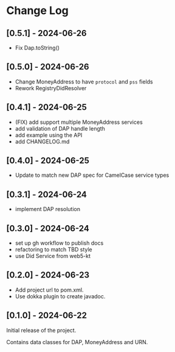 # Change Log

## [0.5.1] - 2024-06-26
- Fix Dap.toString()

## [0.5.0] - 2024-06-26
- Change MoneyAddress to have `protocol` and `pss` fields
- Rework RegistryDidResolver

## [0.4.1] - 2024-06-25

- (FIX) add support multiple MoneyAddress services
- add validation of DAP handle length
- add example using the API
- add CHANGELOG.md

## [0.4.0] - 2024-06-25

- Update to match new DAP spec for CamelCase service types

## [0.3.1] - 2024-06-24

- implement DAP resolution

## [0.3.0] - 2024-06-24

- set up gh workflow to publish docs
- refactoring to match TBD style
- use Did Service from web5-kt

## [0.2.0] - 2024-06-23

- Add project url to pom.xml.
- Use dokka plugin to create javadoc.

## [0.1.0] - 2024-06-22

Initial release of the project.

Contains data classes for DAP, MoneyAddress and URN.
